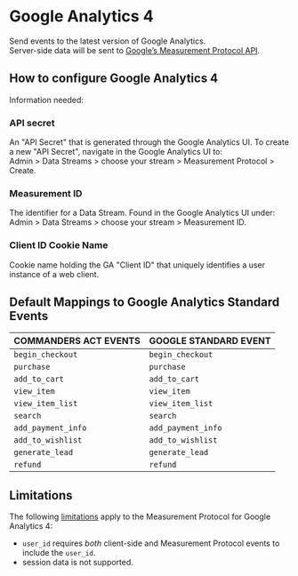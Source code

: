 # Google Analytics 4

Send events to the latest version of Google Analytics.\
Server-side data will be sent to [Google’s Measurement Protocol API](https://developers.google.com/analytics/devguides/collection/protocol/ga4).

## How to configure Google Analytics 4

Information needed:

### API secret

An "API Secret" that is generated through the Google Analytics UI. To create a new "API Secret", navigate in the Google Analytics UI to: \
Admin > Data Streams > choose your stream > Measurement Protocol > Create.

### Measurement ID

The identifier for a Data Stream. Found in the Google Analytics UI under: \
Admin > Data Streams > choose your stream > Measurement ID.

### Client ID Cookie Name

Cookie name holding the GA "Client ID" that uniquely identifies a user instance of a web client.

## Default Mappings to Google Analytics Standard Events

| COMMANDERS ACT EVENTS | GOOGLE STANDARD EVENT |
| --------------------- | --------------------- |
| `begin_checkout`      | `begin_checkout`      |
| `purchase`            | `purchase`            |
| `add_to_cart`         | `add_to_cart`         |
| `view_item`           | `view_item`           |
| `view_item_list`      | `view_item_list`      |
| `search`              | `search`              |
| `add_payment_info`    | `add_payment_info`    |
| `add_to_wishlist`     | `add_to_wishlist`     |
| `generate_lead`       | `generate_lead`       |
| `refund`              | `refund`              |

## Limitations

The following [limitations](https://developers.google.com/analytics/devguides/collection/protocol/ga4/reference/limitations) apply to the Measurement Protocol for Google Analytics 4:

* `user_id` requires _both_ client-side and Measurement Protocol events to include the `user_id`.
* session data is not supported.
